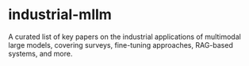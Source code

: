 # industrial-mllm
A curated list of key papers on the industrial applications of multimodal large models, covering surveys, fine-tuning approaches, RAG-based systems, and more.

